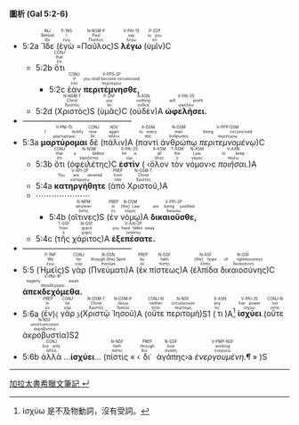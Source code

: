 #### 圖析 (Gal 5:2-6)


- <rt>5:2a</rt> <RUBY><ruby><ruby>Ἴδε<rt>ἴδε</rt></ruby><rt>Behold</rt></ruby><rt>INJ</rt></RUBY> (<RUBY><ruby><ruby>ἐγὼ<rt>ἐγώ</rt></ruby><rt>I</rt></ruby><rt>P-1NS</rt></RUBY> =<RUBY><ruby><ruby>Παῦλος<rt>Παῦλος</rt></ruby><rt>Paul</rt></ruby><rt>N-NSM-P</rt></RUBY>)S <RUBY><ruby><ruby><strong>λέγω</strong><rt>λέγω</rt></ruby><rt>say</rt></ruby><rt>V-PAI-1S</rt></RUBY> (<RUBY><ruby><ruby>ὑμῖν<rt>σύ</rt></ruby><rt>to you</rt></ruby><rt>P-2DP</rt></RUBY>)C
	- <rt>5:2b</rt> <RUBY><ruby><ruby>ὅτι<rt>ὅτι</rt></ruby><rt>that</rt></ruby><rt>CONJ</rt></RUBY>
		- <rt>5:2c</rt> <RUBY><ruby><ruby>ἐὰν<rt>ἐάν</rt></ruby><rt>if</rt></ruby><rt>CONJ</rt></RUBY> <RUBY><ruby><ruby><strong>περιτέμνησθε,</strong><rt>περιτέμνω</rt></ruby><rt>you shall become circumcised</rt></ruby><rt>V-PPS-2P</rt></RUBY> 
	- <rt>5:2d</rt> (<RUBY><ruby><ruby>Χριστὸς<rt>Χριστός</rt></ruby><rt>Christ</rt></ruby><rt>N-NSM-T</rt></RUBY>)S (<RUBY><ruby><ruby>ὑμᾶς<rt>σύ</rt></ruby><rt>you</rt></ruby><rt>P-2AP</rt></RUBY>)C (<RUBY><ruby><ruby>οὐδὲν<rt>οὐδείς</rt></ruby><rt>nothing</rt></ruby><rt>A-ASN</rt></RUBY>)A <RUBY><ruby><ruby><strong>ὠφελήσει.</strong><rt>ὠφελέω</rt></ruby><rt>will profit</rt></ruby><rt>V-FAI-3S</rt></RUBY>
- ——————————————
- <rt>5:3a</rt> <RUBY><ruby><ruby><strong>μαρτύρομαι</strong><rt>μαρτύρομαι</rt></ruby><rt>I testify</rt></ruby><rt>V-PNI-1S</rt></RUBY> <RUBY><ruby><ruby>δὲ<rt>δέ</rt></ruby><rt>now</rt></ruby><rt>CONJ</rt></RUBY> (<RUBY><ruby><ruby>πάλιν<rt>πάλιν</rt></ruby><rt>again</rt></ruby><rt>ADV</rt></RUBY>)A (<RUBY><ruby><ruby>παντὶ<rt>πᾶς</rt></ruby><rt>to every</rt></ruby><rt>A-DSM</rt></RUBY> <RUBY><ruby><ruby>ἀνθρώπῳ<rt>ἄνθρωπος</rt></ruby><rt>man</rt></ruby><rt>N-DSM</rt></RUBY> <RUBY><ruby><ruby><em>περιτεμνομένῳ</em><rt>περιτέμνω</rt></ruby><rt>being circumcised</rt></ruby><rt>V-PPP-DSM</rt></RUBY>)C
	- <rt>5:3b</rt> <RUBY><ruby><ruby>ὅτι<rt>ὅτι</rt></ruby><rt>that</rt></ruby><rt>CONJ</rt></RUBY> (<RUBY><ruby><ruby>ὀφειλέτης<rt>ὀφειλέτης</rt></ruby><rt>a debtor</rt></ruby><rt>N-NSM</rt></RUBY>)C <RUBY><ruby><ruby><strong>ἐστὶν</strong><rt>εἰμί</rt></ruby><rt>he is</rt></ruby><rt>V-PAI-3S</rt></RUBY> ( ‹<RUBY><ruby><ruby>ὅλον<rt>ὅλος</rt></ruby><rt>all</rt></ruby><rt>A-ASM</rt></RUBY> <RUBY><ruby><ruby>τὸν<rt>ὁ</rt></ruby><rt>the</rt></ruby><rt>T-ASM</rt></RUBY> <RUBY><ruby><ruby>νόμον<rt>νόμος</rt></ruby><rt>Law</rt></ruby><rt>N-ASM</rt></RUBY>›c <RUBY><ruby><ruby><em>ποιῆσαι.</em><rt>ποιέω</rt></ruby><rt>to keep</rt></ruby><rt>V-AAN</rt></RUBY>)A
	- <rt>5:4a</rt> <RUBY><ruby><ruby><strong>κατηργήθητε</strong><rt>καταργέω</rt></ruby><rt>You are severed</rt></ruby><rt>V-API-2P</rt></RUBY> (<RUBY><ruby><ruby>ἀπὸ<rt>ἀπό</rt></ruby><rt>from</rt></ruby><rt>PREP</rt></RUBY> <RUBY><ruby><ruby>Χριστοῦ,<rt>Χριστός</rt></ruby><rt>Christ</rt></ruby><rt>N-GSM-T</rt></RUBY>)A 
	- ⋯⋯⋯⋯⋯⋯⋯
		- <rt>5:4b</rt> (<RUBY><ruby><ruby>οἵτινες<rt>ὅστις</rt></ruby><rt>whoever</rt></ruby><rt>R-NPM</rt></RUBY>)S (<RUBY><ruby><ruby>ἐν<rt>ἐν</rt></ruby><rt>in</rt></ruby><rt>PREP</rt></RUBY> <RUBY><ruby><ruby>νόμῳ<rt>νόμος</rt></ruby><rt>[the] Law</rt></ruby><rt>N-DSM</rt></RUBY>)A <RUBY><ruby><ruby><strong>δικαιοῦσθε,</strong><rt>δικαιόω</rt></ruby><rt>are being justified</rt></ruby><rt>V-PPI-2P</rt></RUBY> 
	- <rt>5:4c</rt> (<RUBY><ruby><ruby>τῆς<rt>ὁ</rt></ruby><rt>from</rt></ruby><rt>T-GSF</rt></RUBY> <RUBY><ruby><ruby>χάριτος<rt>χάρις</rt></ruby><rt>grace</rt></ruby><rt>N-GSF</rt></RUBY>)A <RUBY><ruby><ruby><strong>ἐξεπέσατε.</strong><rt>ἐκπίπτω</rt></ruby><rt>you have fallen away</rt></ruby><rt>V-AAI-2P</rt></RUBY>
- ——————————————
- <rt>5:5</rt> (<RUBY><ruby><ruby>Ἡμεῖς<rt>ἐγώ</rt></ruby><rt>We</rt></ruby><rt>P-1NP</rt></RUBY>)S <RUBY><ruby><ruby>γὰρ<rt>γάρ</rt></ruby><rt>for</rt></ruby><rt>CONJ</rt></RUBY> (<RUBY><ruby><ruby>Πνεύματι<rt>πνεῦμα</rt></ruby><rt>through [the] Spirit</rt></ruby><rt>N-DSN</rt></RUBY>)A (<RUBY><ruby><ruby>ἐκ<rt>ἐκ</rt></ruby><rt>by</rt></ruby><rt>PREP</rt></RUBY> <RUBY><ruby><ruby>πίστεως<rt>πίστις</rt></ruby><rt>faith</rt></ruby><rt>N-GSF</rt></RUBY>)A (<RUBY><ruby><ruby>ἐλπίδα<rt>ἐλπίς</rt></ruby><rt>[the] hope</rt></ruby><rt>N-ASF</rt></RUBY> <RUBY><ruby><ruby>δικαιοσύνης<rt>δικαιοσύνη</rt></ruby><rt>of righteousness</rt></ruby><rt>N-GSF</rt></RUBY>)C <RUBY><ruby><ruby><strong>ἀπεκδεχόμεθα.</strong><rt>ἀπεκδέχομαι</rt></ruby><rt>eagerly await</rt></ruby><rt>V-PNI-1P</rt></RUBY>
- <rt>5:6a</rt> (<RUBY><ruby><ruby>ἐν<rt>ἐν</rt></ruby><rt>In</rt></ruby><rt>PREP</rt></RUBY>)⦇ <RUBY><ruby><ruby>γὰρ<rt>γάρ</rt></ruby><rt>for</rt></ruby><rt>CONJ</rt></RUBY> ⦈(<RUBY><ruby><ruby>Χριστῷ<rt>Χριστός</rt></ruby><rt>Christ</rt></ruby><rt>N-DSM-T</rt></RUBY> <RUBY><ruby><ruby>Ἰησοῦ<rt>Ἰησοῦς</rt></ruby><rt>Jesus</rt></ruby><rt>N-DSM-P</rt></RUBY>)A (<RUBY><ruby><ruby>οὔτε<rt>οὔτε</rt></ruby><rt>neither</rt></ruby><rt>CONJ-N</rt></RUBY> <RUBY><ruby><ruby>περιτομή<rt>περιτομή</rt></ruby><rt>circumcision</rt></ruby><rt>N-NSF</rt></RUBY>)S1 (<RUBY><ruby><ruby>τι<rt>τις</rt></ruby><rt>any</rt></ruby><rt>X-ASN</rt></RUBY>)A[^1] <RUBY><ruby><ruby><strong>ἰσχύει</strong><rt>ἰσχύω</rt></ruby><rt>has power</rt></ruby><rt>V-PAI-3S</rt></RUBY> (<RUBY><ruby><ruby>οὔτε<rt>οὔτε</rt></ruby><rt>nor</rt></ruby><rt>CONJ-N</rt></RUBY> <RUBY><ruby><ruby>ἀκροβυστία<rt>ἀκροβυστία</rt></ruby><rt>uncircumcision</rt></ruby><rt>N-NSF</rt></RUBY>)S2 
- <rt>5:6b</rt> <RUBY><ruby><ruby>ἀλλὰ<rt>ἀλλά</rt></ruby><rt>but only</rt></ruby><rt>CONJ</rt></RUBY> ...<strong>ἰσχύει</strong>... (<RUBY><ruby><ruby>πίστις<rt>πίστις</rt></ruby><rt>faith</rt></ruby><rt>N-NSF</rt></RUBY> « ‹<RUBY><ruby><ruby>δι᾽<rt>διά</rt></ruby><rt>through</rt></ruby><rt>PREP</rt></RUBY> <RUBY><ruby><ruby>ἀγάπης<rt>ἀγάπη</rt></ruby><rt>love</rt></ruby><rt>N-GSF</rt></RUBY>›a <RUBY><ruby><ruby><em>ἐνεργουμένη.¶</em><rt>ἐνεργέω</rt></ruby><rt>working</rt></ruby><rt>V-PMP-NSF</rt></RUBY> » )S 



[^1]: ἰσχύω 是不及物動詞，沒有受詞。



---
[加拉太書希臘文筆記 ↵](Galatians-Notes.md)